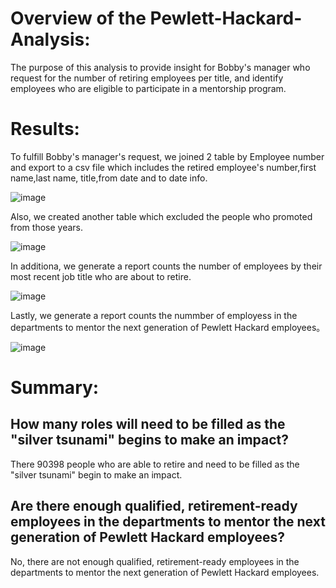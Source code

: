 # Overview of the Pewlett-Hackard-Analysis:
The purpose of this analysis to provide insight for Bobby's manager who request for the number of retiring employees per title, and identify employees who are eligible to participate in a mentorship program.

# Results: 
To fulfill Bobby's manager's request, we joined 2 table by Employee number and export to a csv file which includes the retired employee's number,first name,last name, title,from date and to date info. 

![image](https://user-images.githubusercontent.com/109333158/202957071-30a8ada8-574f-464d-9997-38f775536e6f.png)

Also, we created another table which excluded the people who promoted from those years.

![image](https://user-images.githubusercontent.com/109333158/202956313-68b7f236-84b5-4cc6-9a75-ee1ae58994c6.png)

In additiona, we generate a report counts the number of employees by their most recent job title who are about to retire.

![image](https://user-images.githubusercontent.com/109333158/202956507-d57b72fe-bbd2-4247-8c61-bce580ce240d.png)

Lastly, we  generate a report counts the nummber of employess in the departments to mentor the next generation of Pewlett Hackard employees。

![image](https://user-images.githubusercontent.com/109333158/202958140-8c1f82b5-ffac-4c3f-9f79-50a8f7aea286.png)


# Summary:
## How many roles will need to be filled as the "silver tsunami" begins to make an impact?

There 90398 people who are able to retire and need to be filled as the "silver tsunami" begin to make an impact.

## Are there enough qualified, retirement-ready employees in the departments to mentor the next generation of Pewlett Hackard employees?

No, there are not enough qualified, retirement-ready employees in the departments to mentor the next generation of Pewlett Hackard employees.
